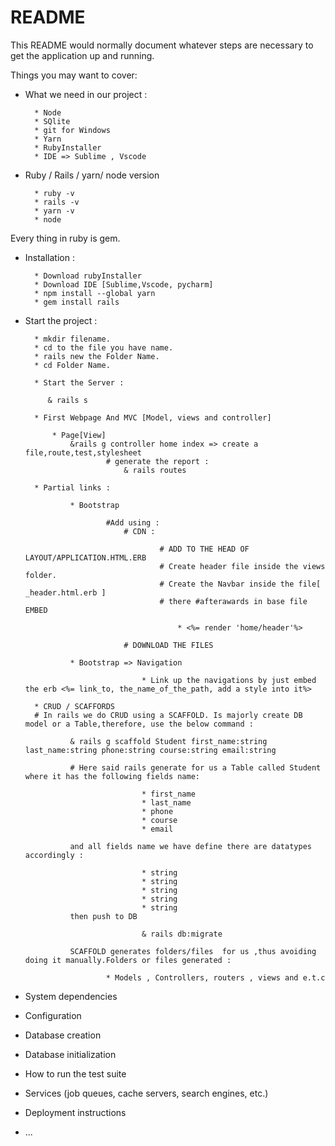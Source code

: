 # README

This README would normally document whatever steps are necessary to get the
application up and running.

Things you may want to cover:

* What we need in our project :
    
        * Node
        * SQlite
        * git for Windows
        * Yarn
        * RubyInstaller
        * IDE => Sublime , Vscode

* Ruby / Rails / yarn/ node version

        * ruby -v
        * rails -v
        * yarn -v
        * node

Every thing in ruby is gem.

* Installation :

        * Download rubyInstaller
        * Download IDE [Sublime,Vscode, pycharm]
        * npm install --global yarn
        * gem install rails

* Start the project :

        * mkdir filename.
        * cd to the file you have name.
        * rails new the Folder Name.
        * cd Folder Name.

        * Start the Server :

           & rails s

        * First Webpage And MVC [Model, views and controller]

            * Page[View]
                &rails g controller home index => create a file,route,test,stylesheet
                        # generate the report :
                            & rails routes
        
        * Partial links :

                * Bootstrap 

                        #Add using :
                            # CDN :

                                    # ADD TO THE HEAD OF LAYOUT/APPLICATION.HTML.ERB
                                    # Create header file inside the views folder.
                                    # Create the Navbar inside the file[ _header.html.erb ]                                    
                                    # there #afterawards in base file EMBED 

                                        * <%= render 'home/header'%>
                                        
                            # DOWNLOAD THE FILES

                * Bootstrap => Navigation

                                * Link up the navigations by just embed the erb <%= link_to, the_name_of_the_path, add a style into it%>
        
        * CRUD / SCAFFORDS
        # In rails we do CRUD using a SCAFFOLD. Is majorly create DB model or a Table,therefore, use the below command :

                & rails g scaffold Student first_name:string last_name:string phone:string course:string email:string

                # Here said rails generate for us a Table called Student where it has the following fields name:

                                * first_name
                                * last_name
                                * phone
                                * course
                                * email

                and all fields name we have define there are datatypes accordingly :
 
                                * string
                                * string
                                * string
                                * string
                                * string
                then push to DB

                                & rails db:migrate    

                SCAFFOLD generates folders/files  for us ,thus avoiding doing it manually.Folders or files generated :

                        * Models , Controllers, routers , views and e.t.c

                
                



* System dependencies

* Configuration

* Database creation

* Database initialization

* How to run the test suite

* Services (job queues, cache servers, search engines, etc.)

* Deployment instructions

* ...
